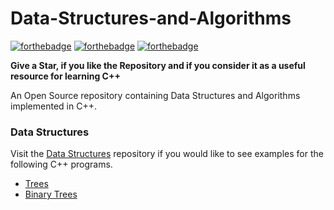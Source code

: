 # Data-Structures-and-Algorithms

[![forthebadge](https://forthebadge.com/images/badges/built-with-love.svg)](https://forthebadge.com) [![forthebadge](https://forthebadge.com/images/badges/for-you.svg)](https://forthebadge.com) [![forthebadge](https://forthebadge.com/images/badges/made-with-c-plus-plus.svg)](https://forthebadge.com)

**Give a Star, if you like the Repository and if you consider it as a useful resource for learning C++**

An Open Source repository containing Data Structures and Algorithms implemented in C++.

### Data Structures

Visit the [Data Structures](https://github.com/kunal299/Data-Structures-and-Algorithms/tree/main/DataStructures) repository if you would like to see examples for the following C++ programs.

- [Trees](https://github.com/kunal299/Data-Structures-and-Algorithms/tree/main/DataStructures/Trees)
- [Binary Trees](https://github.com/kunal299/Data-Structures-and-Algorithms/tree/main/DataStructures/Binary%20Trees)
